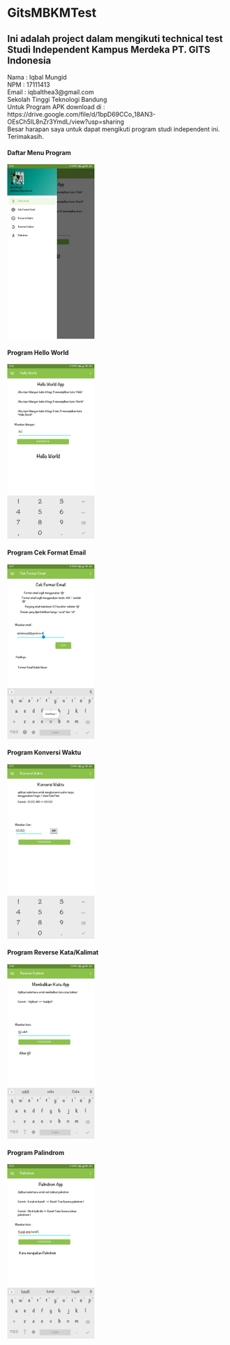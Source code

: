 # GitsMBKMTest
<h2>Ini adalah project dalam mengikuti technical test Studi Independent Kampus Merdeka PT. GITS Indonesia</h2>
 <p>  Nama : Iqbal Mungid <br>
  NPM : 17111413 <br>
  Email : iqbalthea3@gmail.com <br>
   Sekolah Tinggi Teknologi Bandung <br>
Untuk Program APK download di : https://drive.google.com/file/d/1bpD69CCo_18AN3-OEsCh5IL8nZr3YmdL/view?usp=sharing<br>
Besar harapan saya untuk dapat mengikuti program studi independent ini.<br>
Terimakasih.<br></p>
   <div align="left">
  <h4> Daftar Menu Program </h4>
    <img src="Capture/Screenshot_2021-07-22-19-16-53-340_com.iqbalmungid.gitsmbkmtest.jpg" width="200px"</img>
</div><div align="left">
  <h4> Program Hello World </h4>
    <img src="Capture/Screenshot_2021-07-22-19-16-43-455_com.iqbalmungid.gitsmbkmtest.jpg" width="200px"</img>
</div><div align="left">
  <h4> Program Cek Format Email </h4>
    <img src="Capture/Screenshot_2021-07-22-19-17-34-261_com.iqbalmungid.gitsmbkmtest.jpg" width="200px"</img>
</div><div align="left">
  <h4> Program Konversi Waktu </h4>
    <img src="Capture/Screenshot_2021-07-22-19-17-48-036_com.iqbalmungid.gitsmbkmtest.jpg" width="200px"</img>
</div><div align="left">
  <h4> Program Reverse Kata/Kalimat </h4>
    <img src="Capture/Screenshot_2021-07-22-19-18-04-942_com.iqbalmungid.gitsmbkmtest.jpg" width="200px"</img>
</div>
<div align="left">
  <h4> Program Palindrom </h4>
    <img src="Capture/Screenshot_2021-07-22-19-21-21-105_com.iqbalmungid.gitsmbkmtest.jpg" width="200px"</img>
</div>
